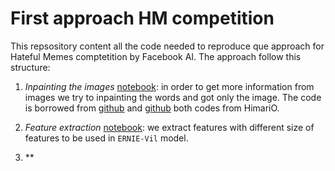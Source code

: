 # First approach HM competition

This repsository content all the code needed to reproduce que approach for Hateful Memes comptetition by Facebook AI. The approach follow this structure:

1. *Inpainting the images* [notebook](https://colab.research.google.com/drive/1XBiNhKOV4uv532swUWaXcT_VatU7qGl2#scrollTo=JOlHTcZBv-2B): in order to get more information from images we try to inpainting the words and got only the image. The code is borrowed from [github](https://github.com/HimariO/mmdetection-meme.git) and [github](https://github.com/HimariO/HatefulMemesChallenge.git) both codes from HimariO.

2. *Feature extraction* [notebook](https://colab.research.google.com/drive/1IJt5ViL6tG205209EyGwGp435rIH_tzW): we extract features with different size of features to be used in `ERNIE-Vil` model.

3. **